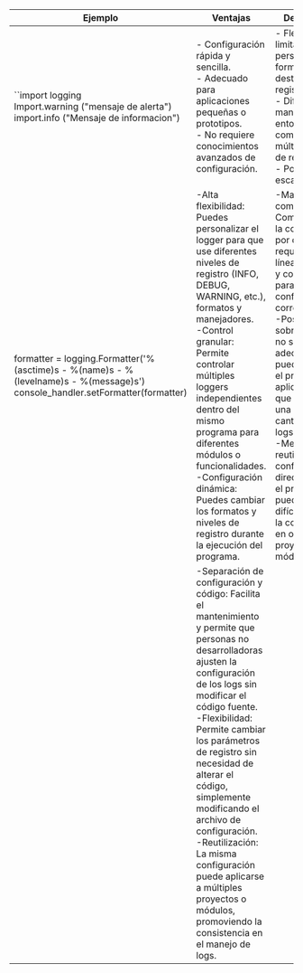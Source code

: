 | **Ejemplo**                                   | **Ventajas**                                                                                                             | **Desventajas**                                                                                                                        |
|-----------------------------------------------|--------------------------------------------------------------------------------------------------------------------------|-----------------------------------------------------------------------------------------------------------------------------------------|
| ``import logging <br> Import.warning ("mensaje de alerta") <br> import.info ("Mensaje de informacion")|- Configuración rápida y sencilla.<br>- Adecuado para aplicaciones pequeñas o prototipos.<br>- No requiere conocimientos avanzados de configuración. | - Flexibilidad limitada para personalizar el formato o los destinos del registro.<br>- Dificultad para manejar entornos complejos o múltiples niveles de registro.<br>- Poca escalabilidad. 
|formatter = logging.Formatter('%(asctime)s - %(name)s - %(levelname)s - %(message)s')<br>console_handler.setFormatter(formatter)|-Alta flexibilidad: Puedes personalizar el logger para que use diferentes niveles de registro (INFO, DEBUG, WARNING, etc.), formatos y manejadores.<br>-Control granular: Permite controlar múltiples loggers independientes dentro del mismo programa para diferentes módulos o funcionalidades.<br>-Configuración dinámica: Puedes cambiar los formatos y niveles de registro durante la ejecución del programa.|-Mayor complejidad: Comparado con la configuración por defecto, requiere más líneas de código y conocimiento para configurarlo correctamente.<br>-Posible sobrecarga: Si no se configura adecuadamente, puede ralentizar el programa en aplicaciones que generan una gran cantidad de logs.<br>-Menos reutilizable: Al configurarlo directamente en el programa, puede ser más difícil reutilizar la configuración en otros proyectos o módulos.
||-Separación de configuración y código: Facilita el mantenimiento y permite que personas no desarrolladoras ajusten la configuración de los logs sin modificar el código fuente.<br>-Flexibilidad: Permite cambiar los parámetros de registro sin necesidad de alterar el código, simplemente modificando el archivo de configuración.<br>-Reutilización: La misma configuración puede aplicarse a múltiples proyectos o módulos, promoviendo la consistencia en el manejo de logs.
